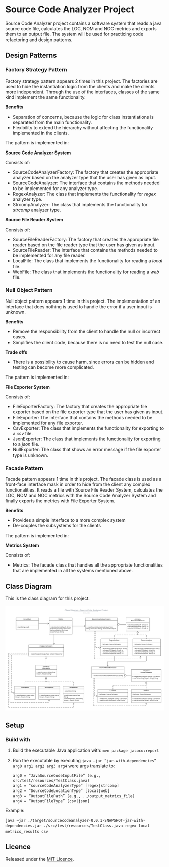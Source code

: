 # Source Code Analyzer Project

Source Code Analyzer project contains a software system that reads a java source code file, calculates the LOC, NOM and NOC metrics and exports them to an output file. The system will be used for practicing code refactoring and design patterns.

## Design Patterns

### Factory Strategy Pattern

Factory strategy pattern appears 2 times in this project. The factories are used to hide the instantiation logic from the clients and make the clients more independent. Through the use of the interfaces, classes of the same kind implement the same functionality.

**Benefits**
* Separation of concerns, because the logic for class instantiations is separated from the main functionality.
* Flexibility to extend the hierarchy without affecting the functionality implemented in the clients.

The pattern is implemented in:

**Source Code Analyzer System**

Consists of:
* SourceCodeAnalyzerFactory: The factory that creates the appropriate analyzer based on the analyzer type that the user has given as input.
* SourceCodeAnalyzer: The interface that contains the methods needed to be implemented for any analyzer type.
* RegexAnalyzer: The class that implements the functionality for *regex* analyzer type.
* StrcompAnalyzer: The class that implements the functionality for *strcomp* analyzer type.

**Source File Reader System**

Consists of:
* SourceFileReaderFactory: The factory that creates the appropriate file reader based on the file reader type that the user has given as input.
* SourceFileReader: The interface that contains the methods needed to be implemented for any file reader.
* LocalFile: The class that implements the functionality for reading a *local* file.
* WebFile: The class that implements the functionality for reading a *web* file.

### Null Object Pattern

Null object pattern appears 1 time in this project. The implementation of an interface that does nothing is used to handle the error if a user input is unknown.

**Benefits**
* Remove the responsibility from the client to handle the null or incorrect cases.
* Simplifies the client code, because there is no need to test the null case.

**Trade offs**
* There is a possibility to cause harm, since errors can be hidden and testing can become more complicated.

The pattern is implemented in:

**File Exporter System**

Consists of:
* FileExporterFactory: The factory that creates the appropriate file exporter based on the file exporter type that the user has given as input.
* FileExporter: The interface that contains the methods needed to be implemented for any file exporter.
* CsvExporter: The class that implements the functionality for exporting to a *csv* file.
* JsonExporter: The class that implements the functionality for exporting to a *json* file.
* NullExporter: The class that shows an error message if the file exporter type is unknown.

### Facade Pattern

Facade pattern appears 1 time in this project. The facade class is used as a front-face interface mask in order to hide from the client any complex functionalities. It reads a file with Source File Reader System, calculates the LOC, NOM and NOC metrics with the Source Code Analyzer System and finally exports the metrics with File Exporter System.

**Benefits**
* Provides a simple interface to a more complex system
* De-couples the subsystems for the clients

The pattern is implemented in:

**Metrics System**

Consists of:
* Metrics: The facade class that handles all the appropriate functionalities that are implemented in all the systems mentioned above. 

## Class Diagram

This is the class diagram for this project:

![Class Diagram](https://github.com/dimitraKl/seip-lab-assignments/blob/development/seip2020_practical_assignments/SourceCodeAnalyzer/ClassDiagram.jpeg)

## Setup

### Build with

1. Build the executable Java application with: `mvn package jacoco:report`

2. Run the executable by executing `java –jar “jar-with-dependencies” arg0 arg1 arg2 arg3 arg4` were args translate to: 	
	```
	arg0 = “JavaSourceCodeInputFile” (e.g., src/test/resources/TestClass.java)
	arg1 = “sourceCodeAnalyzerType” [regex|strcomp]
	arg2 = “SourceCodeLocationType” [local|web]
	arg3 = “OutputFilePath” (e.g., ../output_metrics_file)
	arg4 = “OutputFileType” [csv|json]
	```
Example: 

`java –jar ./target/sourcecodeanalyzer-0.0.1-SNAPSHOT-jar-with-dependencies.jar ./src/test/resources/TestClass.java regex local metrics_results csv`
	
## Licence

Released under the [MIT Licence](https://github.com/dimitraKl/seip-lab-assignments/blob/master/LICENSE).	